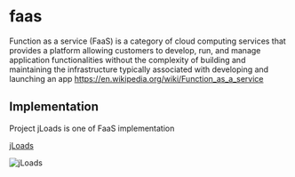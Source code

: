 # faas
Function as a service (FaaS) is a category of cloud computing services that provides a platform allowing customers to develop, run, and manage application functionalities without the complexity of building and maintaining the infrastructure typically associated with developing and launching an app
https://en.wikipedia.org/wiki/Function_as_a_service


## Implementation

Project jLoads is one of FaaS implementation

[jLoads](https://github.com/jloads)

![jLoads](https://jloads.github.io/logo/jloads_logo_128.png)
